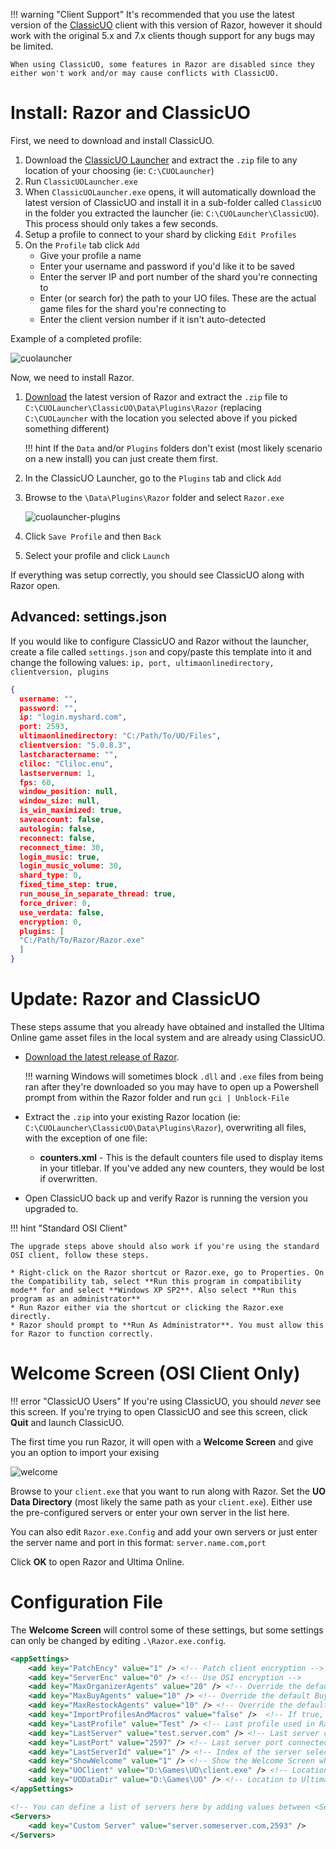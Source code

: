 !!! warning "Client Support"
    It's recommended that you use the latest version of the [ClassicUO](https://github.com/andreakarasho/ClassicUO) client with this version of Razor, however it should work with the original 5.x and 7.x clients though support for any bugs may be limited.

    When using ClassicUO, some features in Razor are disabled since they either won't work and/or may cause conflicts with ClassicUO.

# Install: Razor and ClassicUO

First, we need to download and install ClassicUO.

1. Download the [ClassicUO Launcher](https://www.classicuo.eu) and extract the `.zip` file to any location of your choosing (ie: `C:\CUOLauncher`)
2. Run `ClassicUOLauncher.exe`
3. When `ClassicUOLauncher.exe` opens, it will automatically download the latest version of ClassicUO and install it in a sub-folder called `ClassicUO` in the folder you extracted the launcher (ie: `C:\CUOLauncher\ClassicUO`). This process should only takes a few seconds.
4. Setup a profile to connect to your shard by clicking `Edit Profiles`
5. On the `Profile` tab click `Add`  
    - Give your profile a name
    - Enter your username and password if you'd like it to be saved
    - Enter the server IP and port number of the shard you're connecting to
    - Enter (or search for) the path to your UO files. These are the actual game files for the shard you're connecting to
    - Enter the client version number if it isn't auto-detected
  
Example of a completed profile:

![cuolauncher](../images/cuolauncher-profile.png)

Now, we need to install Razor.

1. [Download](../download.md) the latest version of Razor and extract the `.zip` file to `C:\CUOLauncher\ClassicUO\Data\Plugins\Razor` (replacing `C:\CUOLauncher` with the location you selected above if you picked something different)

    !!! hint
        If the `Data` and/or `Plugins` folders don't exist (most likely scenario on a new install) you can just create them first.

2. In the ClassicUO Launcher, go to the `Plugins` tab and click `Add`
3. Browse to the `\Data\Plugins\Razor` folder and select `Razor.exe`

    ![cuolauncher-plugins](../images/cuolauncher-plugin.png)

4. Click `Save Profile` and then `Back`
5. Select your profile and click `Launch`

If everything was setup correctly, you should see ClassicUO along with Razor open.

## Advanced: settings.json

If you would like to configure ClassicUO and Razor without the launcher, create a file called `settings.json` and copy/paste this template into it and change the following values: `ip, port, ultimaonlinedirectory, clientversion, plugins`

```json
{
  username: "",
  password: "",
  ip: "login.myshard.com",
  port: 2593,
  ultimaonlinedirectory: "C:/Path/To/UO/Files",
  clientversion: "5.0.8.3",
  lastcharactername: "",
  cliloc: "Cliloc.enu",
  lastservernum: 1,
  fps: 60,
  window_position: null,
  window_size: null,
  is_win_maximized: true,
  saveaccount: false,
  autologin: false,
  reconnect: false,
  reconnect_time: 30,
  login_music: true,
  login_music_volume: 30,
  shard_type: 0,
  fixed_time_step: true,
  run_mouse_in_separate_thread: true,
  force_driver: 0,
  use_verdata: false,
  encryption: 0,
  plugins: [
  "C:/Path/To/Razor/Razor.exe"
  ]
}
```

# Update: Razor and ClassicUO

These steps assume that you already have obtained and installed the Ultima Online game asset files in the local system and are already using ClassicUO.

- [Download the latest release of Razor](../download.md).

    !!! warning
        Windows will sometimes block `.dll` and `.exe` files from being ran after they're downloaded so you may have to open up a Powershell prompt from within the Razor folder and run `gci | Unblock-File`

- Extract the `.zip` into your existing Razor location (ie: `C:\CUOLauncher\ClassicUO\Data\Plugins\Razor`), overwriting all files, with the exception of one file:
    - **counters.xml** - This is the default counters file used to display items in your titlebar. If you've added any new counters, they would be lost if overwritten.
- Open ClassicUO back up and verify Razor is running the version you upgraded to.  

!!! hint "Standard OSI Client"

    The upgrade steps above should also work if you're using the standard OSI client, follow these steps.

    * Right-click on the Razor shortcut or Razor.exe, go to Properties. On the Compatibility tab, select **Run this program in compatibility mode** for and select **Windows XP SP2**. Also select **Run this program as an administrator**
    * Run Razor either via the shortcut or clicking the Razor.exe directly.
    * Razor should prompt to **Run As Administrator**. You must allow this for Razor to function correctly.

# Welcome Screen (OSI Client Only)

!!! error "ClassicUO Users"
    If you're using ClassicUO, you should *never* see this screen. If you're trying to open ClassicUO and see this screen, click **Quit** and launch ClassicUO.

The first time you run Razor, it will open with a **Welcome Screen** and give you an option to import your exising

![welcome](../images/welcome.png)

Browse to your `client.exe` that you want to run along with Razor. Set the **UO Data Directory** (most likely the same path as your `client.exe`). Either use the pre-configured servers or enter your own server in the list here.

You can also edit `Razor.exe.Config` and add your own servers or just enter the server name and port in this format: `server.name.com,port`

Click **OK** to open Razor and Ultima Online.

# Configuration File

The **Welcome Screen** will control some of these settings, but some settings can only be changed by editing `.\Razor.exe.config`.

```xml
<appSettings>
    <add key="PatchEncy" value="1" /> <!-- Patch client encryption -->
    <add key="ServerEnc" value="0" /> <!-- Use OSI encryption -->
    <add key="MaxOrganizerAgents" value="20" /> <!-- Override the default Organizer agent count -->
    <add key="MaxBuyAgents" value="10" /> <!-- Override the default Buy agent count -->
    <add key="MaxRestockAgents" value="10" /> <!-- Override the default Restock agent count -->
    <add key="ImportProfilesAndMacros" value="false" />  <!-- If true, will import macros and profiles from %AppData%\Razor -->
    <add key="LastProfile" value="Test" /> <!-- Last profile used in Razor -->
    <add key="LastServer" value="test.server.com" /> <!-- Last server connected to in Razor -->
    <add key="LastPort" value="2597" /> <!-- Last server port connected to in Razor -->
    <add key="LastServerId" value="1" /> <!-- Index of the server selected in the dropdown -->
    <add key="ShowWelcome" value="1" /> <!-- Show the Welcome Screen when loading Razor -->
    <add key="UOClient" value="D:\Games\UO\client.exe" /> <!-- Location to Ultima Online client -->
    <add key="UODataDir" value="D:\Games\UO" /> <!-- Location to Ultima Online data directory -->
</appSettings>

<!-- You can define a list of servers here by adding values between <Servers></Servers> -->
<Servers>
    <add key="Custom Server" value="server.someserver.com,2593" />
</Servers>
```